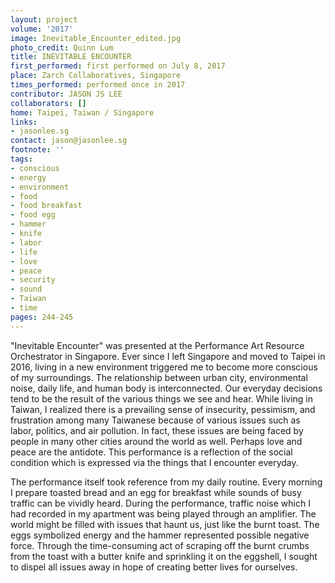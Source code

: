```yaml
---
layout: project
volume: '2017'
image: Inevitable_Encounter_edited.jpg
photo_credit: Quinn Lum
title: INEVITABLE ENCOUNTER
first_performed: first performed on July 8, 2017
place: Zarch Collaboratives, Singapore
times_performed: performed once in 2017
contributor: JASON JS LEE
collaborators: []
home: Taipei, Taiwan / Singapore
links:
- jasonlee.sg
contact: jason@jasonlee.sg
footnote: ''
tags:
- conscious
- energy
- environment
- food
- food breakfast
- food egg
- hammer
- knife
- labor
- life
- love
- peace
- security
- sound
- Taiwan
- time
pages: 244-245
---
```


"Inevitable Encounter" was presented at the Performance Art Resource Orchestrator in Singapore. Ever since I left Singapore and moved to Taipei in 2016, living in a new environment triggered me to become more conscious of my surroundings. The relationship between urban city, environmental noise, daily life, and human body is interconnected. Our everyday decisions tend to be the result of the various things we see and hear. While living in Taiwan, I realized there is a prevailing sense of insecurity, pessimism, and frustration among many Taiwanese because of various issues such as labor, politics, and air pollution. In fact, these issues are being faced by people in many other cities around the world as well. Perhaps love and peace are the antidote. This performance is a reflection of the social condition which is expressed via the things that I encounter everyday.

The performance itself took reference from my daily routine. Every morning I prepare toasted bread and an egg for breakfast while sounds of busy traffic can be vividly heard. During the performance, traffic noise which I had recorded in my apartment was being played through an amplifier. The world might be filled with issues that haunt us, just like the burnt toast. The eggs symbolized energy and the hammer represented possible negative force. Through the time-consuming act of scraping off the burnt crumbs from the toast with a butter knife and sprinkling it on the eggshell, I sought to dispel all issues away in hope of creating better lives for ourselves.
